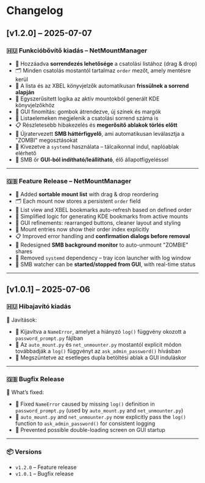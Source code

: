 # Changelog

## [v1.2.0] – 2025-07-07

### 🇭🇺 Funkcióbővítő kiadás – NetMountManager

- 🧩 Hozzáadva **sorrendezés lehetősége** a csatolási listához (drag & drop)
- 🗂️ Minden csatolás mostantól tartalmaz `order` mezőt, amely mentésre kerül
- 🔁 A lista és az XBEL könyvjelzők automatikusan **frissülnek a sorrend alapján**
- 🧹 Egyszerűsített logika az aktív mountokból generált KDE könyvjelzőkhöz
- 🎨 GUI finomítás: gombok átrendezve, új színek és margók
- 🔎 Listaelemeken megjelenik a csatolási sorrend száma is
- 📋 Részletesebb hibakezelés és **megerősítő ablakok törlés előtt**
- 🔄 Újratervezett **SMB háttérfigyelő**, ami automatikusan leválasztja a "ZOMBI" megosztásokat
- 🧲 Kivezetve a `systemd` használata – tálcaikonnal indul, naplóablak elérhető
- 🔁 SMB őr **GUI-ból indítható/leállítható**, élő állapotfigyeléssel

---

### 🇬🇧 Feature Release – NetMountManager

- 🧩 Added **sortable mount list** with drag & drop reordering
- 🗂️ Each mount now stores a persistent `order` field
- 🔁 List view and XBEL bookmarks auto-refresh based on defined order
- 🧹 Simplified logic for generating KDE bookmarks from active mounts
- 🎨 GUI refinements: rearranged buttons, cleaner layout and styling
- 🔎 Mount entries now show their order index explicitly
- 📋 Improved error handling and **confirmation dialogs before removal**
- 🔄 Redesigned **SMB background monitor** to auto-unmount "ZOMBIE" shares
- 🧲 Removed `systemd` dependency – tray icon launcher with log window
- 🔁 SMB watcher can be **started/stopped from GUI**, with real-time status

---

## [v1.0.1] – 2025-07-06

### 🇭🇺 Hibajavító kiadás

🔧 Javítások:

- 🐛 Kijavítva a `NameError`, amelyet a hiányzó `log()` függvény okozott a `password_prompt.py` fájlban  
- 🐛 Az `auto_mount.py` és `net_unmounter.py` mostantól explicit módon továbbadják a `log()` függvényt az `ask_admin_password()` hívásban
- 🐛 Megszüntetve az esetleges dupla betöltési ablak a GUI induláskor

---

### 🇬🇧 Bugfix Release

🔧 What’s fixed:

- 🐛 Fixed `NameError` caused by missing `log()` definition in `password_prompt.py` (used by `auto_mount.py` and `net_unmounter.py`)
- 🐛 `auto_mount.py` and `net_unmounter.py` now explicitly pass the `log()` function to `ask_admin_password()` for consistent logging
- 🐛 Prevented possible double-loading screen on GUI startup

---

### 📦 Versions
- `v1.2.0` – Feature release
- `v1.0.1` – Bugfix release
